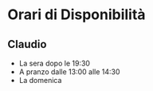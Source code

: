 # Orari di Disponibilità

## Claudio

- La sera dopo le 19:30
- A pranzo dalle 13:00 alle 14:30
- La domenica
